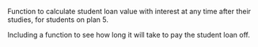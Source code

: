 Function to calculate student loan value with interest at any time after their studies, for students on plan 5. 

Including a function to see how long it will take to pay the student loan off.
